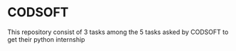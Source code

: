 # CODSOFT
This repository consist of 3 tasks among the 5 tasks asked by CODSOFT to get their python internship
